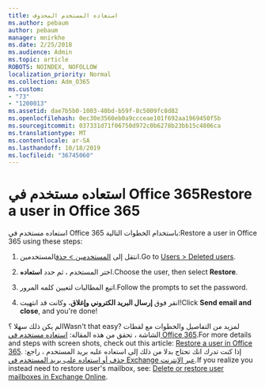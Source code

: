```yaml
---
title: استعاده المستخدم المحذوف
ms.author: pebaum
author: pebaum
manager: mnirkhe
ms.date: 2/25/2018
ms.audience: Admin
ms.topic: article
ROBOTS: NOINDEX, NOFOLLOW
localization_priority: Normal
ms.collection: Adm_O365
ms.custom:
- "73"
- "1200013"
ms.assetid: dae7b5b0-1003-40bd-b59f-8c5009fc8d82
ms.openlocfilehash: 0ec30e3560eb0a9ccceae101f692aa1969450f5b
ms.sourcegitcommit: 037331d71f06750d972c0b6278b23bb15c4806ca
ms.translationtype: MT
ms.contentlocale: ar-SA
ms.lasthandoff: 10/18/2019
ms.locfileid: "36745060"
---
```

# <a name="restore-a-user-in-office-365"></a><span data-ttu-id="e3a71-102">استعاده مستخدم في Office 365</span><span class="sxs-lookup"><span data-stu-id="e3a71-102">Restore a user in Office 365</span></span>

<span data-ttu-id="e3a71-103">استعاده مستخدم في Office 365 باستخدام الخطوات التالية:</span><span class="sxs-lookup"><span data-stu-id="e3a71-103">Restore a user in Office 365 using these steps:</span></span>
  
1. <span data-ttu-id="e3a71-104">انتقل إلى [المستخدمين \> حذف](https://admin.microsoft.com/adminportal/home#/deletedusers)المستخدمين.</span><span class="sxs-lookup"><span data-stu-id="e3a71-104">Go to [Users \> Deleted users](https://admin.microsoft.com/adminportal/home#/deletedusers).</span></span>

2. <span data-ttu-id="e3a71-105">اختر المستخدم ، ثم حدد **استعاده**.</span><span class="sxs-lookup"><span data-stu-id="e3a71-105">Choose the user, then select **Restore**.</span></span>

3. <span data-ttu-id="e3a71-106">اتبع المطالبات لتعيين كلمه المرور.</span><span class="sxs-lookup"><span data-stu-id="e3a71-106">Follow the prompts to set the password.</span></span>

4. <span data-ttu-id="e3a71-107">انقر فوق **إرسال البريد الكتروني وإغلاق**، وكانت قد انتهيت!</span><span class="sxs-lookup"><span data-stu-id="e3a71-107">Click **Send email and close**, and you're done!</span></span>

<span data-ttu-id="e3a71-108">الم يكن ذلك سهلا ؟</span><span class="sxs-lookup"><span data-stu-id="e3a71-108">Wasn't that easy?</span></span> <span data-ttu-id="e3a71-109">لمزيد من التفاصيل والخطوات مع لقطات الشاشة ، تحقق من هذه المقالة: [استعاده مستخدم في Office 365](https://docs.microsoft.com/office365/admin/add-users/restore-user).</span><span class="sxs-lookup"><span data-stu-id="e3a71-109">For more details and steps with screen shots, check out this article: [Restore a user in Office 365](https://docs.microsoft.com/office365/admin/add-users/restore-user).</span></span> <span data-ttu-id="e3a71-110">إذا كنت تدرك انك تحتاج بدلا من ذلك إلى استعاده علبه بريد المستخدم ، راجع: [حذف أو استعاده علب بريد المستخدم في Exchange عبر الإنترنت](https://docs.microsoft.com/exchange/recipients-in-exchange-online/delete-or-restore-mailboxes).</span><span class="sxs-lookup"><span data-stu-id="e3a71-110">If you realize you instead need to restore user's mailbox, see: [Delete or restore user mailboxes in Exchange Online](https://docs.microsoft.com/exchange/recipients-in-exchange-online/delete-or-restore-mailboxes).</span></span>
